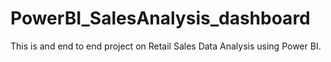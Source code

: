 # PowerBI_SalesAnalysis_dashboard
This is and end to end project on Retail Sales Data Analysis using Power BI. 
